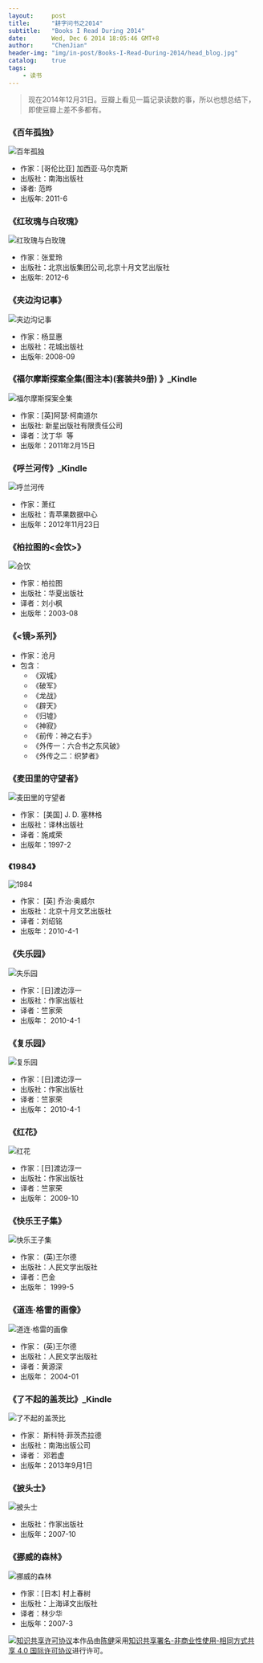 ```yaml
---
layout:     post
title:      "耕字问书之2014"
subtitle:   "Books I Read During 2014"
date:       Wed, Dec 6 2014 18:05:46 GMT+8
author:     "ChenJian"
header-img: "img/in-post/Books-I-Read-During-2014/head_blog.jpg"
catalog:    true
tags:
    - 读书
---
```





> 现在2014年12月31日。豆瓣上看见一篇记录读数的事，所以也想总结下，即使豆瓣上差不多都有。### 《百年孤独》

![百年孤独](https://img3.doubanio.com/lpic/s6384944.jpg)- 作家：[哥伦比亚] 加西亚·马尔克斯 - 出版社：南海出版社- 译者: 范晔 - 出版年: 2011-6### 《红玫瑰与白玫瑰》

![红玫瑰与白玫瑰](https://img3.doubanio.com/lpic/s10199551.jpg)- 作家：张爱玲- 出版社：北京出版集团公司,北京十月文艺出版社- 出版年: 2012-6### 《夹边沟记事》

![夹边沟记事](https://img3.doubanio.com/lpic/s3455551.jpg) - 作家：杨显惠- 出版社：花城出版社- 出版年: 2008-09### 《福尔摩斯探案全集(图注本)(套装共9册) 》_Kindle

![福尔摩斯探案全集](https://img3.doubanio.com/lpic/s9228525.jpg)- 作家：[英]阿瑟·柯南道尔 - 出版社: 新星出版社有限责任公司- 译者：沈丁华  等- 出版年：2011年2月15日### 《呼兰河传》_Kindle

![呼兰河传](https://img1.doubanio.com/lpic/s24405567.jpg)- 作家：萧红- 出版社：青苹果数据中心- 出版年：2012年11月23日### 《柏拉图的<会饮>》

![会饮](https://img1.doubanio.com/lpic/s1236859.jpg)- 作家：柏拉图- 出版社：华夏出版社- 译者：刘小枫- 出版年：2003-08### 《<镜>系列》- 作家：沧月- 包含：	- 《双城》	- 《破军》	- 《龙战》	- 《辟天》	- 《归墟》	- 《神寂》	- 《前传：神之右手》	- 《外传一：六合书之东风破》	- 《外传之二：织梦者》### 《麦田里的守望者》

![麦田里的守望者](https://img3.doubanio.com/lpic/s2738366.jpg)- 作家： [美国] J. D. 塞林格- 出版社：译林出版社- 译者：施咸荣 - 出版年：1997-2### 《1984》

![1984](https://img1.doubanio.com/lpic/s4371408.jpg)- 作家： [英] 乔治·奥威尔 - 出版社：北京十月文艺出版社- 译者：刘绍铭  - 出版年：2010-4-1### 《失乐园》

![失乐园](https://img3.doubanio.com/lpic/s4525830.jpg)- 作家：[日]渡边淳一   - 出版社：作家出版社- 译者：竺家荣   - 出版年： 2010-4-1### 《复乐园》

![复乐园](https://img3.doubanio.com/lpic/s6120413.jpg)- 作家：[日]渡边淳一   - 出版社：作家出版社- 译者：竺家荣   - 出版年： 2010-4-1### 《红花》

![红花](https://img3.doubanio.com/lpic/s22701913.jpg)- 作家：[日]渡边淳一   - 出版社：作家出版社- 译者：竺家荣   - 出版年： 2009-10### 《快乐王子集》

![快乐王子集](https://img1.doubanio.com/lpic/s9092627.jpg)- 作家： (英)王尔德    - 出版社：人民文学出版社- 译者：巴金  - 出版年： 1999-5### 《道连·格雷的画像》

![道连·格雷的画像](https://img3.doubanio.com/lpic/s1111496.jpg)- 作家： (英)王尔德    - 出版社：人民文学出版社- 译者：黄源深  - 出版年： 2004-01### 《了不起的盖茨比》_Kindle

![了不起的盖茨比](https://img3.doubanio.com/lpic/s6094172.jpg)- 作家： 斯科特·菲茨杰拉德- 出版社：南海出版公司- 译者： 邓若虚 - 出版年：2013年9月1日

### 《披头士》

![披头士](https://img3.doubanio.com/lpic/s5756941.jpg)
- 出版社：作家出版社 - 出版年：2007-10

### 《挪威的森林》![挪威的森林](https://img3.doubanio.com/lpic/s24577243.jpg)- 作家：[日本] 村上春树- 出版社：上海译文出版社- 译者：林少华 - 出版年：2007-3<a rel="license" href="http://creativecommons.org/licenses/by-nc-sa/4.0/"><img alt="知识共享许可协议" style="border-width:0" src="https://i.creativecommons.org/l/by-nc-sa/4.0/88x31.png" /></a>本作品由<a xmlns:cc="http://creativecommons.org/ns#" href="https://o-my-chenjian.com/2014/12/31/Books-I-Read-During-2014/" property="cc:attributionName" rel="cc:attributionURL">陈健</a>采用<a rel="license" href="http://creativecommons.org/licenses/by-nc-sa/4.0/">知识共享署名-非商业性使用-相同方式共享 4.0 国际许可协议</a>进行许可。